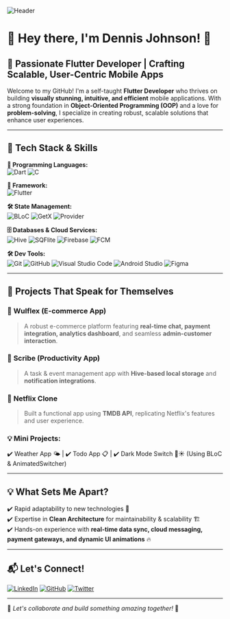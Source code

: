 ![Header](https://raw.githubusercontent.com/yourusername/yourrepository/main/assets/banner.png)

# 👋 Hey there, I'm Dennis Johnson! 🚀

## 🌟 Passionate Flutter Developer | Crafting Scalable, User-Centric Mobile Apps

Welcome to my GitHub! I'm a self-taught **Flutter Developer** who thrives on building **visually stunning, intuitive, and efficient** mobile applications. With a strong foundation in **Object-Oriented Programming (OOP)** and a love for **problem-solving**, I specialize in creating robust, scalable solutions that enhance user experiences.

---

## 🔧 Tech Stack & Skills

**🚀 Programming Languages:**  
![Dart](https://img.shields.io/badge/Dart-0175C2?style=for-the-badge&logo=dart&logoColor=white) ![C](https://img.shields.io/badge/C-00599C?style=for-the-badge&logo=c&logoColor=white)

**📱 Framework:**  
![Flutter](https://img.shields.io/badge/Flutter-02569B?style=for-the-badge&logo=flutter&logoColor=white)

**🛠️ State Management:**  
![BLoC](https://img.shields.io/badge/BLoC-41C1F3?style=for-the-badge) ![GetX](https://img.shields.io/badge/GetX-FFDD00?style=for-the-badge) ![Provider](https://img.shields.io/badge/Provider-FF6D00?style=for-the-badge)

**🗄️ Databases & Cloud Services:**  
![Hive](https://img.shields.io/badge/Hive-FF6F00?style=for-the-badge) ![SQFlite](https://img.shields.io/badge/SQFlite-003B57?style=for-the-badge) ![Firebase](https://img.shields.io/badge/Firebase-FFCA28?style=for-the-badge) ![FCM](https://img.shields.io/badge/FCM-FF5722?style=for-the-badge)

**🛠 Dev Tools:**  
![Git](https://img.shields.io/badge/Git-F05032?style=for-the-badge&logo=git&logoColor=white) ![GitHub](https://img.shields.io/badge/GitHub-181717?style=for-the-badge&logo=github&logoColor=white) ![Visual Studio Code](https://img.shields.io/badge/VS%20Code-007ACC?style=for-the-badge&logo=visual-studio-code&logoColor=white) ![Android Studio](https://img.shields.io/badge/Android%20Studio-3DDC84?style=for-the-badge&logo=android-studio&logoColor=white) ![Figma](https://img.shields.io/badge/Figma-F24E1E?style=for-the-badge&logo=figma&logoColor=white)

---

## 🚀 Projects That Speak for Themselves

### 🛒 **Wulflex** (E-commerce App)
> A robust e-commerce platform featuring **real-time chat, payment integration, analytics dashboard**, and seamless **admin-customer interaction**.

### 📝 **Scribe** (Productivity App)
> A task & event management app with **Hive-based local storage** and **notification integrations**.

### 🎥 **Netflix Clone**
> Built a functional app using **TMDB API**, replicating Netflix's features and user experience.

### 💡 **Mini Projects:**
✔️ Weather App 🌤️ | ✔️ Todo App 📋 | ✔️ Dark Mode Switch 🌙☀️ (Using BLoC & AnimatedSwitcher)

---

## 💡 What Sets Me Apart?
✔️ Rapid adaptability to new technologies 🚀  
✔️ Expertise in **Clean Architecture** for maintainability & scalability 🏗️  
✔️ Hands-on experience with **real-time data sync, cloud messaging, payment gateways, and dynamic UI animations** 🔥

---

## 📬 Let's Connect!

[![LinkedIn](https://img.shields.io/badge/LinkedIn-0A66C2?style=for-the-badge&logo=linkedin&logoColor=white)](https://www.linkedin.com/in/yourprofile) [![GitHub](https://img.shields.io/badge/GitHub-181717?style=for-the-badge&logo=github&logoColor=white)](https://github.com/yourusername)  [![Twitter](https://img.shields.io/badge/Twitter-1DA1F2?style=for-the-badge&logo=twitter&logoColor=white)](https://twitter.com/yourhandle)

---

🚀 _Let's collaborate and build something amazing together!_ 🚀
